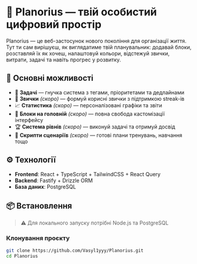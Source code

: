 # 🧠 Planorius — твій особистий цифровий простір

Planorius — це веб-застосунок нового покоління для організації життя. Тут ти сам вирішуєш, як виглядатиме твій планувальник: додавай блоки, розставляй їх як хочеш, налаштовуй кольори, відстежуй звички, витрати, задачі та навіть прогрес у розвитку.

## 🚀 Основні можливості

- 📅 **Задачі** — гнучка система з тегами, пріоритетами та дедлайнами  
- 🔁 **Звички** *(скоро)* — формуй корисні звички з підтримкою streak-ів  
- 📈 **Статистика** *(скоро)* — персоналізовані графіки та звіти  
- 🧩 **Блоки на головній**  *(скоро)* — повна свобода кастомізації інтерфейсу  
- 🏆 **Система рівнів** *(скоро)* — виконуй задачі та отримуй досвід  
- 🧠 **Скрипти сценаріїв** *(скоро)* — готові плани тренувань, навчання тощо

## ⚙️ Технології

- **Frontend**: React + TypeScript + TailwindCSS + React Query  
- **Backend**: Fastify + Drizzle ORM  
- **База даних**: PostgreSQL

## 📦 Встановлення

> ⚠️ Для локального запуску потрібні Node.js та PostgreSQL

### Клонування проєкту

```bash
git clone https://github.com/Vasyl1yyy/Planorius.git
cd Planorius
